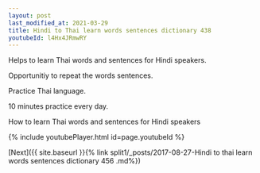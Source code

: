 ```yaml
---
layout: post
last_modified_at: 2021-03-29
title: Hindi to Thai learn words sentences dictionary 438 
youtubeId: l4Hx4JRmwRY
---
```

 
 
Helps to learn Thai words and sentences for Hindi speakers.

Opportunitiy to repeat the words sentences. 

Practice Thai language. 
 
10 minutes practice every day. 
 
How to learn Thai words and sentences for Hindi speakers 
 
{% include youtubePlayer.html id=page.youtubeId %}
 
 
[Next]({{ site.baseurl }}{% link  split1/_posts/2017-08-27-Hindi to thai learn words sentences dictionary 456 .md%})
 
